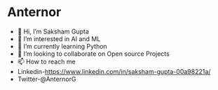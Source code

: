 # Anternor
- 👋 Hi, I’m Saksham Gupta
- 👀 I’m interested in AI and ML
- 🌱 I’m currently learning Python 
- 💞️ I’m looking to collaborate on Open source Projects
- 📫 How to reach me 
- Linkedin-https://www.linkedin.com/in/saksham-gupta-00a98221a/
- Twitter-@AnternorG

<!---
Anternor/Anternor is a ✨ special ✨ repository because its `README.md` (this file) appears on your GitHub profile.
You can click the Preview link to take a look at your changes.
--->
